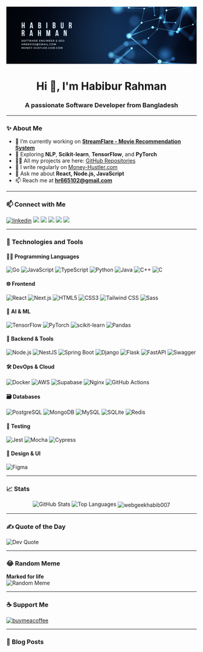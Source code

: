 ![logo](https://github.com/webgeekhabib007/webgeekhabib007/blob/main/GithubBanner.png)

<h1 align="center">Hi 👋, I'm Habibur Rahman</h1>
<h3 align="center">A passionate Software Developer from Bangladesh</h3>

---

### ✨ About Me

- 🔭 I’m currently working on [**StreamFlare - Movie Recommendation System**](https://github.com/webgeekhabib007/StreamFlare)
- 🌱 Exploring **NLP**, **Scikit-learn**, **TensorFlow**, and **PyTorch**
- 👨‍💻 All my projects are here: [GitHub Repositories](https://github.com/webgeekhabib007?tab=repositories)
- 📝 I write regularly on [Money-Hustler.com](https://money-hustler.com)
- 💬 Ask me about **React, Node.js, JavaScript**
- 📫 Reach me at **hr665102@gmail.com**

---

### 📫 Connect with Me

<p align="left">
  <a href="https://linkedin.com/in/habibur-rahman098" target="blank"><img src="https://img.shields.io/badge/LinkedIn-blue?logo=linkedin&logoColor=white" alt="linkedin" /></a>
  <a href="https://dev.to/webgeekhabib007" target="blank"><img src="https://img.shields.io/badge/Dev.to-black?logo=dev.to&logoColor=white" /></a>
  <a href="https://medium.com/@webgeekhabib007" target="blank"><img src="https://img.shields.io/badge/Medium-black?logo=medium&logoColor=white" /></a>
  <a href="https://www.codechef.com/users/habib036" target="blank"><img src="https://img.shields.io/badge/CodeChef-5B4638?logo=codechef&logoColor=white" /></a>
  <a href="https://codeforces.com/profile/black_coder007" target="blank"><img src="https://img.shields.io/badge/Codeforces-1F8ACB?logo=codeforces&logoColor=white" /></a>
  <a href="https://leetcode.com/hr665102/" target="blank"><img src="https://img.shields.io/badge/LeetCode-black?logo=leetcode&logoColor=yellow" /></a>
</p>

---

### 🔧 Technologies and Tools

#### 👨‍💻 Programming Languages  
![Go](https://img.shields.io/badge/-Go-00ADD8?logo=go&logoColor=white)
![JavaScript](https://img.shields.io/badge/-JavaScript-F7DF1E?logo=javascript&logoColor=black)
![TypeScript](https://img.shields.io/badge/-TypeScript-3178C6?logo=typescript&logoColor=white)
![Python](https://img.shields.io/badge/-Python-3776AB?logo=python&logoColor=white)
![Java](https://img.shields.io/badge/-Java-007396?logo=java&logoColor=white)
![C++](https://img.shields.io/badge/-C++-00599C?logo=c%2B%2B&logoColor=white)
![C](https://img.shields.io/badge/-C-A8B9CC?logo=c&logoColor=black)

#### 🌐 Frontend  
![React](https://img.shields.io/badge/-React-20232A?logo=react&logoColor=61DAFB)
![Next.js](https://img.shields.io/badge/-Next.js-000000?logo=next.js&logoColor=white)
![HTML5](https://img.shields.io/badge/-HTML5-E34F26?logo=html5&logoColor=white)
![CSS3](https://img.shields.io/badge/-CSS3-1572B6?logo=css3&logoColor=white)
![Tailwind CSS](https://img.shields.io/badge/-Tailwind-06B6D4?logo=tailwind-css&logoColor=white)
![Sass](https://img.shields.io/badge/-Sass-CC6699?logo=sass&logoColor=white)

#### 🧠 AI & ML  
![TensorFlow](https://img.shields.io/badge/-TensorFlow-FF6F00?logo=tensorflow&logoColor=white)
![PyTorch](https://img.shields.io/badge/-PyTorch-EE4C2C?logo=pytorch&logoColor=white)
![scikit-learn](https://img.shields.io/badge/-scikit--learn-F7931E?logo=scikit-learn&logoColor=white)
![Pandas](https://img.shields.io/badge/-Pandas-150458?logo=pandas&logoColor=white)

#### 🧰 Backend & Tools  
![Node.js](https://img.shields.io/badge/-Node.js-339933?logo=node.js&logoColor=white)
![NestJS](https://img.shields.io/badge/-NestJS-E0234E?logo=nestjs&logoColor=white)
![Spring Boot](https://img.shields.io/badge/-Spring%20Boot-6DB33F?logo=spring-boot&logoColor=white)
![Django](https://img.shields.io/badge/-Django-092E20?logo=django&logoColor=white)
![Flask](https://img.shields.io/badge/-Flask-000000?logo=flask&logoColor=white)
![FastAPI](https://img.shields.io/badge/-FastAPI-009688?logo=fastapi&logoColor=white)
![Swagger](https://img.shields.io/badge/-Swagger-85EA2D?logo=swagger&logoColor=black)

#### 🛠️ DevOps & Cloud  
![Docker](https://img.shields.io/badge/-Docker-2496ED?logo=docker&logoColor=white)
![AWS](https://img.shields.io/badge/-AWS-232F3E?logo=amazon-aws&logoColor=white)
![Supabase](https://img.shields.io/badge/-Supabase-3ECF8E?logo=supabase&logoColor=white)
![Nginx](https://img.shields.io/badge/-Nginx-009639?logo=nginx&logoColor=white)
![GitHub Actions](https://img.shields.io/badge/-GitHub%20Actions-2088FF?logo=github-actions&logoColor=white)

#### 🗃️ Databases  
![PostgreSQL](https://img.shields.io/badge/-PostgreSQL-4169E1?logo=postgresql&logoColor=white)
![MongoDB](https://img.shields.io/badge/-MongoDB-47A248?logo=mongodb&logoColor=white)
![MySQL](https://img.shields.io/badge/-MySQL-4479A1?logo=mysql&logoColor=white)
![SQLite](https://img.shields.io/badge/-SQLite-003B57?logo=sqlite&logoColor=white)
![Redis](https://img.shields.io/badge/-Redis-DC382D?logo=redis&logoColor=white)

#### 🧪 Testing  
![Jest](https://img.shields.io/badge/-Jest-C21325?logo=jest&logoColor=white)
![Mocha](https://img.shields.io/badge/-Mocha-8D6748?logo=mocha&logoColor=white)
![Cypress](https://img.shields.io/badge/-Cypress-17202C?logo=cypress&logoColor=white)

#### 🎨 Design & UI  
![Figma](https://img.shields.io/badge/-Figma-F24E1E?logo=figma&logoColor=white)

---

### 📈 Stats

<p align="center">
  <img src="https://github-readme-stats.vercel.app/api?username=webgeekhabib007&show_icons=true&locale=en" alt="GitHub Stats" />
  <img src="https://github-readme-stats.vercel.app/api/top-langs/?username=webgeekhabib007&layout=compact&hide_border=true" alt="Top Languages" />
  <img align="center" src="https://github-readme-streak-stats.herokuapp.com/?user=webgeekhabib007&" alt="webgeekhabib007" />
</p>

---

### ✍️ Quote of the Day

![Dev Quote](https://quotes-github-readme.vercel.app/api?type=horizontal&theme=radical)

---

### 😂 Random Meme

<!-- MEME-START -->
**Marked for life**  
<img src="https://preview.redd.it/r1200a5exbof1.png?width=1080&crop=smart&auto=webp&s=d6b0b82095d7d25c20ee4c39e8f73e5368793e3c" alt="Random Meme" width="500"/>
<!-- MEME-END -->

---

### ☕ Support Me

<a href="https://www.buymeacoffee.com/habib036">
  <img src="https://cdn.buymeacoffee.com/buttons/v2/default-yellow.png" height="50" width="210" alt="buymeacoffee" />
</a>

---

### 📰 Blog Posts
<!-- BLOG-POST-LIST:START -->
<!-- BLOG-POST-LIST:END -->
